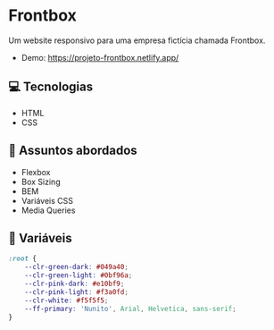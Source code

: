 # Frontbox

Um website responsivo para uma empresa fictícia chamada Frontbox.

-   Demo: https://projeto-frontbox.netlify.app/

## 💻 Tecnologias

-   HTML
-   CSS

## 💬 Assuntos abordados

-   Flexbox
-   Box Sizing
-   BEM
-   Variáveis CSS
-   Media Queries

## 🎨 Variáveis

```css
:root {
    --clr-green-dark: #049a40;
    --clr-green-light: #0bf96a;
    --clr-pink-dark: #e10bf9;
    --clr-pink-light: #f3a0fd;
    --clr-white: #f5f5f5;
    --ff-primary: 'Nunito', Arial, Helvetica, sans-serif;
}
```
